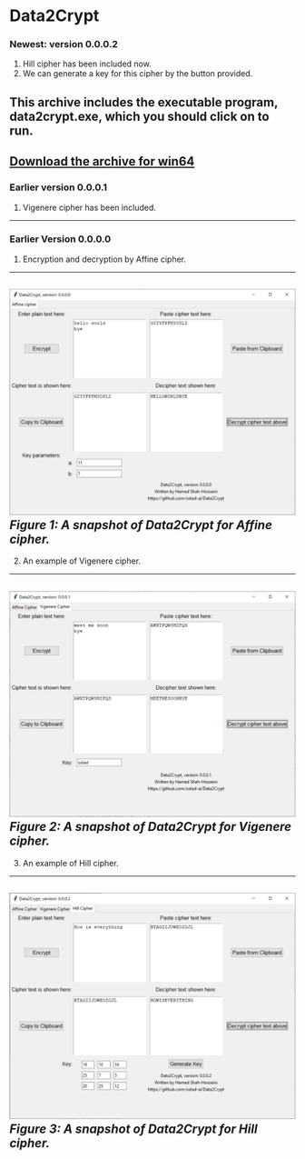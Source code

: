 # Data2Crypt
### Newest: version 0.0.0.2
1. Hill cipher has been included now.
2. We can generate a key for this cipher by the button provided.
## This archive includes the executable program, data2crypt.exe, which you should click on to run.
[Download the archive for win64](https://drive.google.com/file/d/1KAz7Z5EE82rg8IsLk7h_w8OUK5iDwOJC/view?usp=sharing)
---
### Earlier version 0.0.0.1
1. Vigenere cipher has been included.
---
### Earlier Version 0.0.0.0
1. Encryption and decryption by Affine cipher.
---
![A snapshot of application for Affine cipher](Media/ver-0-0-0-0.jpg) *Figure 1: A snapshot of Data2Crypt for Affine cipher.*
---
2. An example of Vigenere cipher.
---
![A snapshot of application for Vigenere cipher](Media/ver-0-0-0-1.jpg) *Figure 2: A snapshot of Data2Crypt for Vigenere cipher.*
---
3. An example of Hill cipher.
---
![A snapshot of application for Hill cipher](Media/ver-0-0-0-2.jpg) *Figure 3: A snapshot of Data2Crypt for Hill cipher.*
---